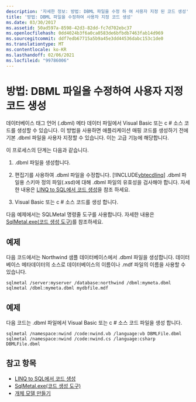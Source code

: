 ```yaml
---
description: '자세한 정보: 방법: DBML 파일을 수정 하 여 사용자 지정 된 코드 생성'
title: '방법: DBML 파일을 수정하여 사용자 지정 코드 생성'
ms.date: 03/30/2017
ms.assetid: 50ad597a-8598-42d3-82dd-fc7d702ebc37
ms.openlocfilehash: 0dd4024b3f6a0ca0583de6bfbdb7463fab14d969
ms.sourcegitcommit: ddf7edb67715a5b9a45e3dd44536dabc153c1de0
ms.translationtype: MT
ms.contentlocale: ko-KR
ms.lasthandoff: 02/06/2021
ms.locfileid: "99786006"
---
```

# <a name="how-to-generate-customized-code-by-modifying-a-dbml-file"></a>방법: DBML 파일을 수정하여 사용자 지정 코드 생성

데이터베이스 태그 언어 (.dbml) 메타 데이터 파일에서 Visual Basic 또는 c # 소스 코드를 생성할 수 있습니다. 이 방법을 사용하면 애플리케이션 매핑 코드를 생성하기 전에 기본 .dbml 파일을 사용자 지정할 수 있습니다. 이는 고급 기능에 해당합니다.  
  
 이 프로세스의 단계는 다음과 같습니다.  
  
1. .dbml 파일을 생성합니다.  
  
2. 편집기를 사용하여 .dbml 파일을 수정합니다. [!INCLUDE[vbtecdlinq](../../../../../../includes/vbtecdlinq-md.md)] .dbml 파일용 스키마 정의 파일(.xsd)에 대해 .dbml 파일의 유효성을 검사해야 합니다. 자세한 내용은 [LINQ to SQL에서 코드 생성](code-generation-in-linq-to-sql.md)을 참조 하세요.  
  
3. Visual Basic 또는 c # 소스 코드를 생성 합니다.  
  
 다음 예제에서는 SQLMetal 명령줄 도구를 사용합니다. 자세한 내용은 [SqlMetal.exe(코드 생성 도구)](../../../../tools/sqlmetal-exe-code-generation-tool.md)를 참조하세요.  
  
## <a name="example"></a>예제  

 다음 코드에서는 Northwind 샘플 데이터베이스에서 .dbml 파일을 생성합니다. 데이터베이스 메타데이터의 소스로 데이터베이스의 이름이나 .mdf 파일의 이름을 사용할 수 있습니다.  
  
```console  
sqlmetal /server:myserver /database:northwind /dbml:mymeta.dbml  
sqlmetal /dbml:mymeta.dbml mydbfile.mdf  
```  
  
## <a name="example"></a>예제  

 다음 코드는 .dbml 파일에서 Visual Basic 또는 c # 소스 코드 파일을 생성 합니다.  
  
```console
sqlmetal /namespace:nwind /code:nwind.vb /language:vb DBMLFile.dbml  
sqlmetal /namespace:nwind /code:nwind.cs /language:csharp DBMLFile.dbml  
```  
  
## <a name="see-also"></a>참고 항목

- [LINQ to SQL에서 코드 생성](code-generation-in-linq-to-sql.md)
- [SqlMetal.exe(코드 생성 도구)](../../../../tools/sqlmetal-exe-code-generation-tool.md)
- [개체 모델 만들기](creating-the-object-model.md)
